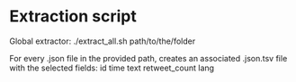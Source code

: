 # Extraction script

Global extractor: ./extract_all.sh path/to/the/folder

For every .json file in the provided path, creates an associated
.json.tsv file with the selected fields:
id time text retweet_count lang
